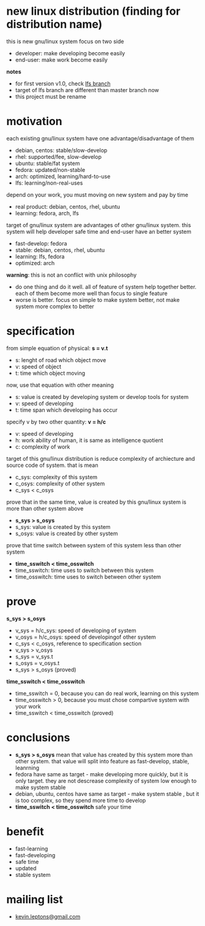 # new linux distribution (finding for distribution name)
this is new gnu/linux system focus on two side
- developer: make developing become easily
- end-user: make work become easily

**notes**

- for first version v1.0, check [lfs branch](https://github.com/kevin-leptons/lfs-auto/tree/lfs)
- target of lfs branch are different than master branch now
- this project must be rename

# motivation
each existing gnu/linux system have one advantage/disadvantage of them
- debian, centos: stable/slow-develop
- rhel: supported/fee, slow-develop
- ubuntu: stable/fat system
- fedora: updated/non-stable
- arch: optimized, learning/hard-to-use
- lfs: learning/non-real-uses

depend on your work, you must moving on new system and pay by time
- real product: debian, centos, rhel, ubuntu
- learning: fedora, arch, lfs

target of gnu/linux system are advantages of other gnu/linux system.
this system will help developer safe time and end-user have an better system
- fast-develop: fedora
- stable: debian, centos, rhel, ubuntu
- learning: lfs, fedora
- optimized: arch

**warning**: this is not an conflict with unix philosophy
- do one thing and do it well. all of feature of system help together better.
  each of them become more well than focus to single feature
- worse is better. focus on simple to make system better, not make system
  more complex to better

# specification
from simple equation of physical: **s = v.t**
- s: lenght of road which object move
- v: speed of object
- t: time which object moving

now, use that equation with other meaning
- s: value is created by developing system or develop tools for system
- v: speed of developing
- t: time span which developing has occur

specify v by two other quantity: **v = h/c**
- v: speed of developing
- h: work ability of human, it is same as intelligence quotient
- c: complexity of work

target of this gnu/linux distribution is reduce complexity of archiecture and
source code of system. that is mean
- c_sys: complexity of this system
- c_osys: complexity of other system
- c_sys < c_osys

prove that in the same time, value is created by this gnu/linux system is more
than other system above
- **s_sys > s_osys**
- s_sys: value is created by this system
- s_osys: value is created by other system

prove that time switch between system of this system less than other system
- **time_sswitch < time_osswitch**
- time_sswitch: time uses to switch between this system
- time_osswitch: time uses to switch between other system

# prove

**s_sys > s_osys**
- v_sys = h/c_sys: speed of developing of system
- v_osys = h/c_osys: speed of developingof other system
- c_sys < c_osys, reference to specification section
- v_sys > v_osys
- s_sys = v_sys.t
- s_osys = v_osys.t
- s_sys > s_osys (proved)

**time_sswitch < time_osswitch**
- time_sswitch = 0, because you can do real work, learning on this system
- time_osswitch > 0, because you must chose compartive system with your work
- time_sswitch < time_osswitch (proved)

# conclusions
- **s_sys > s_osys** mean that value has created by this system more than other
  system. that value will split into feature as fast-develop, stable, leanrning
- fedora have same as target - make developing more quickly, but it is only
  target. they are not descrease complexity of system low enough to make system
  stable
- debian, ubuntu, centos have same as target - make system stable ,
  but it is too complex, so they spend more time to develop
- **time_sswitch < time_osswitch** safe your time

# benefit

- fast-learning
- fast-developing
- safe time
- updated
- stable system

# mailing list
- kevin.leptons@gmail.com
